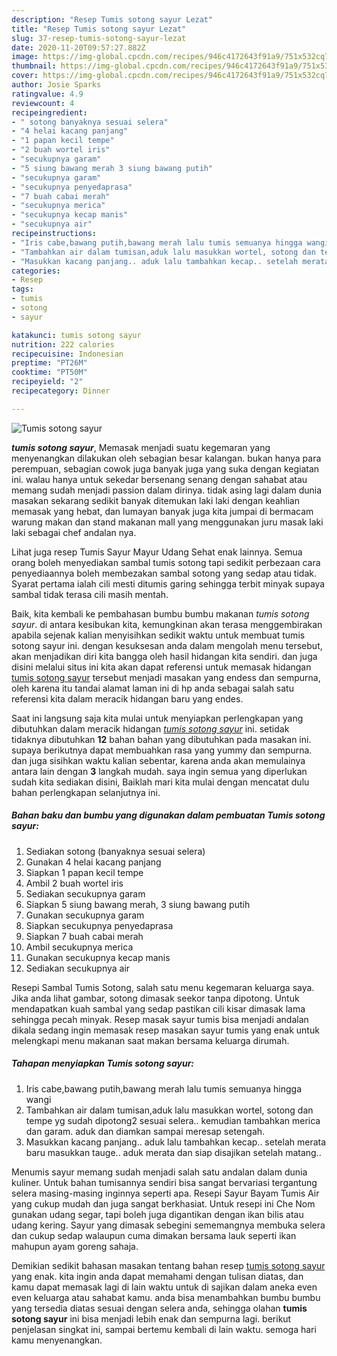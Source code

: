 ```yaml
---
description: "Resep Tumis sotong sayur Lezat"
title: "Resep Tumis sotong sayur Lezat"
slug: 37-resep-tumis-sotong-sayur-lezat
date: 2020-11-20T09:57:27.882Z
image: https://img-global.cpcdn.com/recipes/946c4172643f91a9/751x532cq70/tumis-sotong-sayur-foto-resep-utama.jpg
thumbnail: https://img-global.cpcdn.com/recipes/946c4172643f91a9/751x532cq70/tumis-sotong-sayur-foto-resep-utama.jpg
cover: https://img-global.cpcdn.com/recipes/946c4172643f91a9/751x532cq70/tumis-sotong-sayur-foto-resep-utama.jpg
author: Josie Sparks
ratingvalue: 4.9
reviewcount: 4
recipeingredient:
- " sotong banyaknya sesuai selera"
- "4 helai kacang panjang"
- "1 papan kecil tempe"
- "2 buah wortel iris"
- "secukupnya garam"
- "5 siung bawang merah 3 siung bawang putih"
- "secukupnya garam"
- "secukupnya penyedaprasa"
- "7 buah cabai merah"
- "secukupnya merica"
- "secukupnya kecap manis"
- "secukupnya air"
recipeinstructions:
- "Iris cabe,bawang putih,bawang merah lalu tumis semuanya hingga wangi"
- "Tambahkan air dalam tumisan,aduk lalu masukkan wortel, sotong dan tempe yg sudah dipotong2 sesuai selera.. kemudian tambahkan merica dan garam. aduk dan diamkan sampai meresap setengah."
- "Masukkan kacang panjang.. aduk lalu tambahkan kecap.. setelah merata baru masukkan tauge.. aduk merata dan siap disajikan setelah matang.."
categories:
- Resep
tags:
- tumis
- sotong
- sayur

katakunci: tumis sotong sayur 
nutrition: 222 calories
recipecuisine: Indonesian
preptime: "PT26M"
cooktime: "PT50M"
recipeyield: "2"
recipecategory: Dinner

---
```



![Tumis sotong sayur](https://img-global.cpcdn.com/recipes/946c4172643f91a9/751x532cq70/tumis-sotong-sayur-foto-resep-utama.jpg)

<b><i>tumis sotong sayur</i></b>, Memasak menjadi suatu kegemaran yang menyenangkan dilakukan oleh sebagian besar kalangan. bukan hanya para perempuan, sebagian cowok juga banyak juga yang suka dengan kegiatan ini. walau hanya untuk sekedar bersenang senang dengan sahabat atau memang sudah menjadi passion dalam dirinya. tidak asing lagi dalam dunia masakan sekarang sedikit banyak ditemukan laki laki dengan keahlian memasak yang hebat, dan lumayan banyak juga kita jumpai di bermacam warung makan dan stand makanan mall yang menggunakan juru masak laki laki sebagai chef andalan nya.

Lihat juga resep Tumis Sayur Mayur Udang Sehat enak lainnya. Semua orang boleh menyediakan sambal tumis sotong tapi sedikit perbezaan cara penyediaannya boleh membezakan sambal sotong yang sedap atau tidak. Syarat pertama ialah cili mesti ditumis garing sehingga terbit minyak supaya sambal tidak terasa cili masih mentah.

Baik, kita kembali ke pembahasan bumbu bumbu makanan <i>tumis sotong sayur</i>. di antara kesibukan kita, kemungkinan akan terasa menggembirakan apabila sejenak kalian menyisihkan sedikit waktu untuk membuat tumis sotong sayur ini. dengan kesuksesan anda dalam mengolah menu tersebut, akan menjadikan diri kita bangga oleh hasil hidangan kita sendiri. dan juga disini melalui situs ini kita akan dapat referensi untuk memasak hidangan <u>tumis sotong sayur</u> tersebut menjadi masakan yang endess dan sempurna, oleh karena itu tandai alamat laman ini di hp anda sebagai salah satu referensi kita dalam meracik hidangan baru yang endes.


Saat ini langsung saja kita mulai untuk menyiapkan perlengkapan yang dibutuhkan dalam meracik hidangan <u><i>tumis sotong sayur</i></u> ini. setidak tidaknya dibutuhkan <b>12</b> bahan bahan yang dibutuhkan pada masakan ini. supaya berikutnya dapat membuahkan rasa yang yummy dan sempurna. dan juga sisihkan waktu kalian sebentar, karena anda akan memulainya antara lain dengan <b>3</b> langkah mudah. saya ingin semua yang diperlukan sudah kita sediakan disini, Baiklah mari kita mulai dengan mencatat dulu bahan perlengkapan selanjutnya ini.

<!--inarticleads1-->

##### Bahan baku dan bumbu yang digunakan dalam pembuatan Tumis sotong sayur:

1. Sediakan  sotong (banyaknya sesuai selera)
1. Gunakan 4 helai kacang panjang
1. Siapkan 1 papan kecil tempe
1. Ambil 2 buah wortel iris
1. Sediakan secukupnya garam
1. Siapkan 5 siung bawang merah, 3 siung bawang putih
1. Gunakan secukupnya garam
1. Siapkan secukupnya penyedaprasa
1. Siapkan 7 buah cabai merah
1. Ambil secukupnya merica
1. Gunakan secukupnya kecap manis
1. Sediakan secukupnya air


Resepi Sambal Tumis Sotong, salah satu menu kegemaran keluarga saya. Jika anda lihat gambar, sotong dimasak seekor tanpa dipotong. Untuk mendapatkan kuah sambal yang sedap pastikan cili kisar dimasak lama sehingga pecah minyak. Resep masak sayur tumis bisa menjadi andalan dikala sedang ingin memasak resep masakan sayur tumis yang enak untuk melengkapi menu makanan saat makan bersama keluarga dirumah. 

<!--inarticleads2-->

##### Tahapan menyiapkan Tumis sotong sayur:

1. Iris cabe,bawang putih,bawang merah lalu tumis semuanya hingga wangi
1. Tambahkan air dalam tumisan,aduk lalu masukkan wortel, sotong dan tempe yg sudah dipotong2 sesuai selera.. kemudian tambahkan merica dan garam. aduk dan diamkan sampai meresap setengah.
1. Masukkan kacang panjang.. aduk lalu tambahkan kecap.. setelah merata baru masukkan tauge.. aduk merata dan siap disajikan setelah matang..


Menumis sayur memang sudah menjadi salah satu andalan dalam dunia kuliner. Untuk bahan tumisannya sendiri bisa sangat bervariasi tergantung selera masing-masing inginnya seperti apa. Resepi Sayur Bayam Tumis Air yang cukup mudah dan juga sangat berkhasiat. Untuk resepi ini Che Nom gunakan udang segar, tapi boleh juga digantikan dengan ikan bilis atau udang kering. Sayur yang dimasak sebegini sememangnya membuka selera dan cukup sedap walaupun cuma dimakan bersama lauk seperti ikan mahupun ayam goreng sahaja. 

Demikian sedikit bahasan masakan tentang bahan resep <u>tumis sotong sayur</u> yang enak. kita ingin anda dapat memahami dengan tulisan diatas, dan kamu dapat memasak lagi di lain waktu untuk di sajikan dalam aneka even even keluarga atau sahabat kamu. anda bisa menambahkan bumbu bumbu yang tersedia diatas sesuai dengan selera anda, sehingga olahan <b>tumis sotong sayur</b> ini bisa menjadi lebih enak dan sempurna lagi. berikut penjelasan singkat ini, sampai bertemu kembali di lain waktu. semoga hari kamu menyenangkan.
